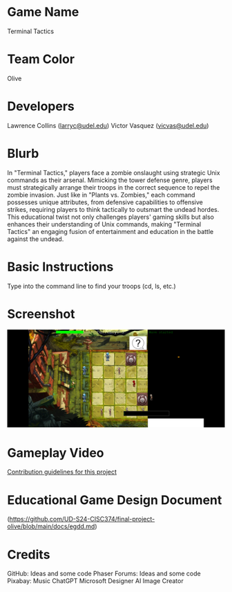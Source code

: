 # Game Name

Terminal Tactics

# Team Color

Olive

# Developers

Lawrence Collins (larryc@udel.edu)
Victor Vasquez (vicvas@udel.edu)

# Blurb

In "Terminal Tactics," players face a zombie onslaught using strategic Unix commands as their arsenal. Mimicking the tower defense genre, players must strategically arrange their troops in the correct sequence to repel the zombie invasion. Just like in "Plants vs. Zombies," each command possesses unique attributes, from defensive capabilities to offensive strikes, requiring players to think tactically to outsmart the undead hordes. This educational twist not only challenges players' gaming skills but also enhances their understanding of Unix commands, making "Terminal Tactics" an engaging fusion of entertainment and education in the battle against the undead.

# Basic Instructions
Type into the command line to find your troops (cd, ls, etc.)

# Screenshot

![Image of Game](https://github.com/UD-S24-CISC374/final-project-olive/blob/main/docs/large.png) 

# Gameplay Video

[Contribution guidelines for this project](https://drive.google.com/file/d/1QHB6lQAXLtQ4d0mZjumThYzl8BL3le41/view?usp=sharing)

# Educational Game Design Document
(https://github.com/UD-S24-CISC374/final-project-olive/blob/main/docs/egdd.md)
# Credits

GitHub: Ideas and some code
Phaser Forums: Ideas and some code
Pixabay: Music
ChatGPT
Microsoft Designer AI Image Creator

